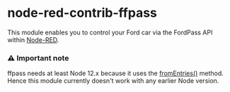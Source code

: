 # node-red-contrib-ffpass

This module enables you to control your Ford car via the FordPass API within [Node-RED](https://nodered.org/).

### ⚠ Important note
ffpass needs at least Node 12.x because it uses the [fromEntries()](https://developer.mozilla.org/en-US/docs/Web/JavaScript/Reference/Global_Objects/Object/fromEntries) method. Hence this module currently doesn't work with any earlier Node version.
